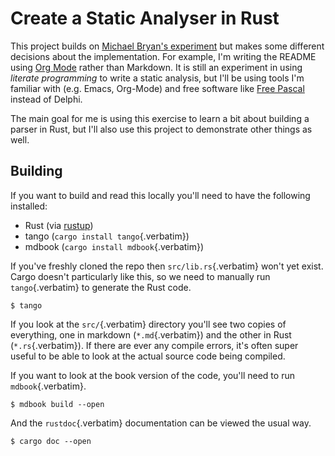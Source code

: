 # Create a Static Analyser in Rust

This project builds on [Michael Bryan\'s
experiment](https://github.com/Michael-F-Bryan/static-analyser-in-rust)
but makes some different decisions about the implementation. For
example, I\'m writing the README using [Org Mode](https://orgmode.org/)
rather than Markdown. It is still an experiment in using *literate
programming* to write a static analysis, but I\'ll be using tools I\'m
familiar with (e.g. Emacs, Org-Mode) and free software like [Free
Pascal](https://www.freepascal.org/) instead of Delphi.

The main goal for me is using this exercise to learn a bit about
building a parser in Rust, but I\'ll also use this project to
demonstrate other things as well.

## Building

If you want to build and read this locally you\'ll need to have the
following installed:

-   Rust (via [rustup](https://rustup.rs/))
-   tango (`cargo install tango`{.verbatim})
-   mdbook (`cargo install mdbook`{.verbatim})

If you\'ve freshly cloned the repo then `src/lib.rs`{.verbatim} won\'t
yet exist. Cargo doesn\'t particularly like this, so we need to manually
run `tango`{.verbatim} to generate the Rust code.

``` example
$ tango
```

If you look at the `src/`{.verbatim} directory you\'ll see two copies of
everything, one in markdown (`*.md`{.verbatim}) and the other in Rust
(`*.rs`{.verbatim}). If there are ever any compile errors, it\'s often
super useful to be able to look at the actual source code being
compiled.

If you want to look at the book version of the code, you\'ll need to run
`mdbook`{.verbatim}.

``` example
$ mdbook build --open
```

And the `rustdoc`{.verbatim} documentation can be viewed the usual way.

``` example
$ cargo doc --open
```
